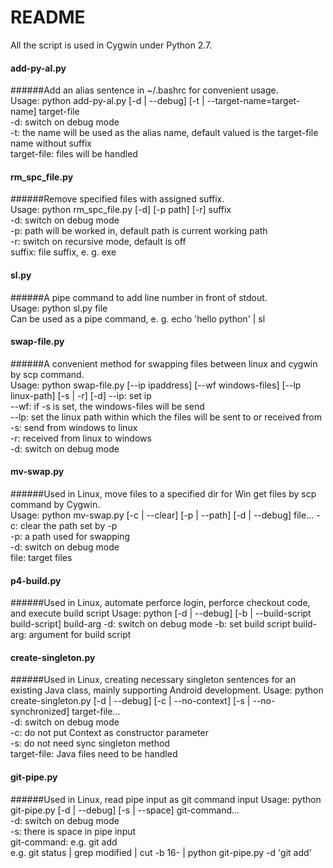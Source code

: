 # README

All the script is used in Cygwin under Python 2.7.

#### add-py-al.py
######Add an alias sentence in ~/.bashrc for convenient usage.  
Usage: python add-py-al.py [-d | --debug] [-t | --target-name=target-name] target-file  
-d: switch on debug mode  
-t: the name will be used as the alias name, default valued is the target-file name without suffix  
target-file: files will be handled  

#### rm_spc_file.py
######Remove specified files with assigned suffix.  
Usage: python rm_spc_file.py [-d] [-p path] [-r] suffix  
-d: switch on debug mode  
-p: path will be worked in, default path is current working path  
-r: switch on recursive mode, default is off  
suffix: file suffix, e. g. exe  

#### sl.py
######A pipe command to add line number in front of stdout.  
Usage: python sl.py file  
Can be used as a pipe command, e. g. echo 'hello python' | sl  

#### swap-file.py
######A convenient method for swapping files between linux and cygwin by scp command.  
Usage: python swap-file.py [--ip ipaddress] [--wf windows-files] [--lp linux-path] [-s | -r] [-d]
--ip: set ip  
--wf: if -s is set, the windows-files will be send  
--lp: set the linux path within which the files will be sent to or received from  
-s: send from windows to linux  
-r: received from linux to windows  
-d: switch on debug mode  

#### mv-swap.py
######Used in Linux, move files to a specified dir for Win get files by scp command by Cygwin.  
Usage: python mv-swap.py [-c | --clear] [-p | --path] [-d | --debug] file...
-c: clear the path set by -p  
-p: a path used for swapping  
-d: switch on debug mode  
file: target files  

#### p4-build.py
######Used in Linux, automate perforce login, perforce checkout code, and execute build script
Usage: python [-d | --debug] [-b | --build-script build-script] build-arg
-d: switch on debug mode
-b: set build script
build-arg: argument for build script

#### create-singleton.py
######Used in Linux, creating necessary singleton sentences for an existing Java class, mainly supporting Android development.
Usage: python create-singleton.py [-d | --debug] [-c | --no-context] [-s | --no-synchronized] target-file...  
-d: switch on debug mode  
-c: do not put Context as constructor parameter  
-s: do not need sync singleton method  
target-file: Java files need to be handled  

#### git-pipe.py
######Used in Linux, read pipe input as git command input
Usage: python git-pipe.py [-d | --debug] [-s | --space] git-command...  
-d: switch on debug mode  
-s: there is space in pipe input  
git-command: e.g. git add  
e.g. git status | grep modified | cut -b 16- | python git-pipe.py -d 'git add'  